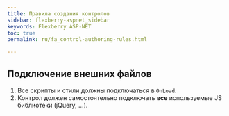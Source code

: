 ```yaml
---
title: Правила создания контролов
sidebar: flexberry-aspnet_sidebar
keywords: Flexberry ASP-NET
toc: true
permalink: ru/fa_control-authoring-rules.html

---
```


## Подключение внешних файлов

1. Все скрипты и стили должны подключаться в `OnLoad`.
2. Контрол должен самостоятельно подключать **все** используемые JS библиотеки (jQuery, ...).